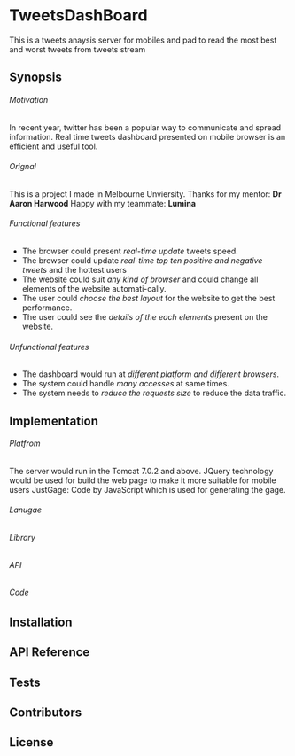 # TweetsDashBoard
This is a tweets anaysis server for mobiles and pad to read the most best and worst tweets from tweets stream

## Synopsis
###### Motivation
In recent year, twitter has been a popular way to communicate and spread information. Real time tweets dashboard presented on mobile browser is an efficient and useful tool.
###### Orignal
This is a project I made in Melbourne Unviersity.
Thanks for my mentor: **Dr Aaron Harwood** 
Happy with my teammate: **Lumina**
###### Functional features
- The browser could present *real-time update* tweets speed.
- The browser could update *real-time top ten positive and negative tweets* and the hottest users
- The website could suit *any kind of browser* and could change all elements of the website automati-cally.
- The user could *choose the best layout* for the website to get the best performance.
- The user could see the *details of the each elements* present on the website.
###### Unfunctional features
- The dashboard would run at *different platform and different browsers*.
- The system could handle *many accesses* at same times.
- The system needs to *reduce the requests size* to reduce the data traffic.

## Implementation
###### Platfrom
The server would run in the Tomcat 7.0.2 and above.
JQuery technology would be used for build the web page to make it more suitable for mobile users
JustGage: Code by JavaScript which is used for generating the gage.
###### Lanugae
###### Library
###### API
###### Code

## Installation


## API Reference


## Tests


## Contributors


## License


